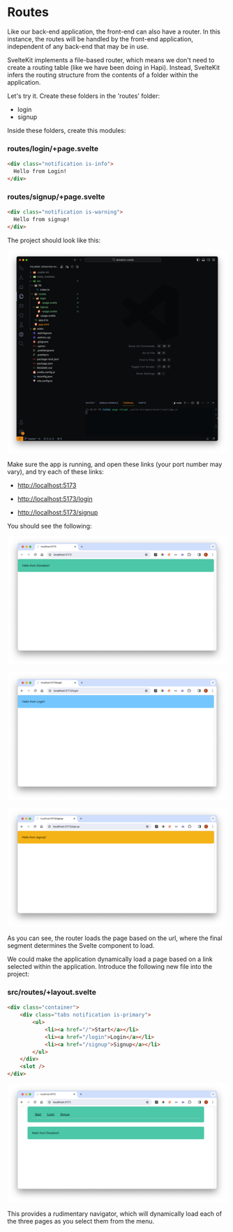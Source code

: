 # Routes

Like our back-end application, the front-end can also have a router. In this instance, the routes will be handled by the front-end application, independent of any back-end that may be in use.

SvelteKit implements a file-based router, which means we don't need to create a routing table (like we have been doing in Hapi). Instead, SvelteKit infers the routing structure from the contents of a folder within the application.

Let's try it. Create these folders in the 'routes' folder:

- login
- signup

Inside these folders, create this modules:

### routes/login/+page.svelte

~~~html
<div class="notification is-info">
  Hello from Login!
</div>
~~~

### routes/signup/+page.svelte

~~~html
<div class="notification is-warning">
  Hello from signup!
</div>
~~~

The project should look like this:

![](./img/22.png)

Make sure the app is running, and open these links (your port number may vary), and try each of these links:

- <http://localhost:5173>

- <http://localhost:5173/login>

- <http://localhost:5173/signup>

  

You should see the following:

![](img/20.png)

![](img/07.png)

![](img/08.png)

As you can see, the router loads the page based on the url, where the final segment determines the Svelte component to load.

We could make the application dynamically load a page based on a link selected within the application. Introduce the following new file into the project:

### src/routes/+layout.svelte

~~~html
<div class="container">
	<div class="tabs notification is-primary">
		<ul>
			<li><a href="/">Start</a></li>
			<li><a href="/login">Login</a></li>
			<li><a href="/signup">Signup</a></li>
		</ul>
	</div>
	<slot />
</div>
~~~

![](img/09.png)

This provides a rudimentary navigator, which will dynamically load each of the three pages as you select them from the menu.
